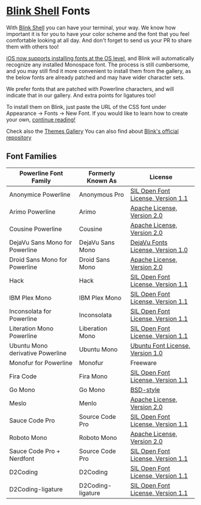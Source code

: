 # [Blink Shell](http://www.blink.sh) Fonts

With [Blink Shell](http://www.blink.sh) you can have your terminal, your way. We know how important it is for you to have your color scheme and the font that you feel comfortable looking at all day. And don't forget to send us your PR to share them with others too!

[iOS now supports installing fonts at the OS level](https://9to5mac.com/2019/06/12/ios-13-how-to-use-custom-fonts-on-iphone-and-ipad/), and Blink will automatically recognize any installed Monospace font. The process is still cumbersome, and you may still find it more convenient to install them from the gallery, as the below fonts are already patched and may have wider character sets.

We prefer fonts that are patched with Powerline characters, and will indicate that in our gallery. And extra points for ligatures too!

To install them on Blink, just paste the URL of the CSS font under Appearance -> Fonts -> New Font. If you would like to learn how to create your own, [continue reading!](https://github.com/blinksh/blink/blob/raw/Resources/FontsAndThemes.md)

Check also the [Themes Gallery](https://github.com/blinksh/themes)
You can also find about [Blink's official repository](https://github.com/blinksh/blink)

## Font Families

 Powerline Font Family                 | Formerly Known As       | License
---------------------------------------|-------------------------|------------------------------------
 Anonymice Powerline                   | Anonymous Pro           | [SIL Open Font License, Version 1.1](http://scripts.sil.org/OFL_web)
 Arimo Powerline                       | Arimo                   | [Apache License, Version 2.0](http://www.apache.org/licenses/LICENSE-2.0)
 Cousine Powerline                     | Cousine                 | [Apache License, Version 2.0](http://www.apache.org/licenses/LICENSE-2.0)
 DejaVu Sans Mono for Powerline        | DejaVu Sans Mono        | [DejaVu Fonts License, Version 1.0](http://dejavu-fonts.org/wiki/License)
 Droid Sans Mono for Powerline         | Droid Sans Mono         | [Apache License, Version 2.0](http://www.apache.org/licenses/LICENSE-2.0)
 Hack                                  | Hack                    | [SIL Open Font License, Version 1.1](http://scripts.sil.org/OFL_web)
 IBM Plex Mono                         | IBM Plex Mono           | [SIL Open Font License, Version 1.1](http://scripts.sil.org/OFL_web)
 Inconsolata for Powerline             | Inconsolata             | [SIL Open Font License, Version 1.1](http://scripts.sil.org/OFL_web)
 Literation Mono Powerline             | Liberation Mono         | [SIL Open Font License, Version 1.1](http://scripts.sil.org/OFL_web)
 Ubuntu Mono derivative Powerline      | Ubuntu Mono             | [Ubuntu Font License, Version 1.0](http://font.ubuntu.com/ufl/ubuntu-font-licence-1.0.txt)
 Monofur for Powerline                 | Monofur                 | Freeware
 Fira Code                             | Fira Mono               | [SIL Open Font License, Version 1.1](http://scripts.sil.org/OFL_web)
 Go Mono                               | Go Mono                 | [BSD-style](https://golang.org/LICENSE?m=text)
 Meslo                                 | Menlo                   | [Apache License, Version 2.0](http://www.apache.org/licenses/LICENSE-2.0)
 Sauce Code Pro                        | Source Code Pro         | [SIL Open Font License, Version 1.1](http://scripts.sil.org/OFL_web)
 Roboto Mono                           | Roboto Mono             | [Apache License, Version 2.0](http://www.apache.org/licenses/LICENSE-2.0)
 Sauce Code Pro + Nerdfont             | Source Code Pro         | [SIL Open Font License, Version 1.1](http://scripts.sil.org/OFL_web)
 D2Coding                              | D2Coding                | [SIL Open Font License, Version 1.1](http://scripts.sil.org/OFL_web)
 D2Coding-ligature                     | D2Coding-ligature       | [SIL Open Font License, Version 1.1](http://scripts.sil.org/OFL_web)
